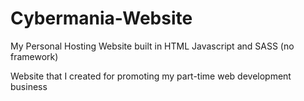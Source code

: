 # Cybermania-Website
My Personal Hosting Website built in HTML Javascript and SASS (no framework)


Website that I created for promoting my part-time web development business
